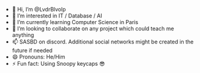 - 👋 Hi, I’m @LvdrBlvolp
- 👀 I’m interested in IT / Database / AI
- 🌱 I’m currently learning Computer Science in Paris
- 💞️ I’m looking to collaborate on any project which could teach me anything
- 📫 SASBD on discord. Additional social networks might be created in the future if needed
- 😄 Pronouns: He/Him
- ⚡ Fun fact: Using Snoopy keycaps 😎

